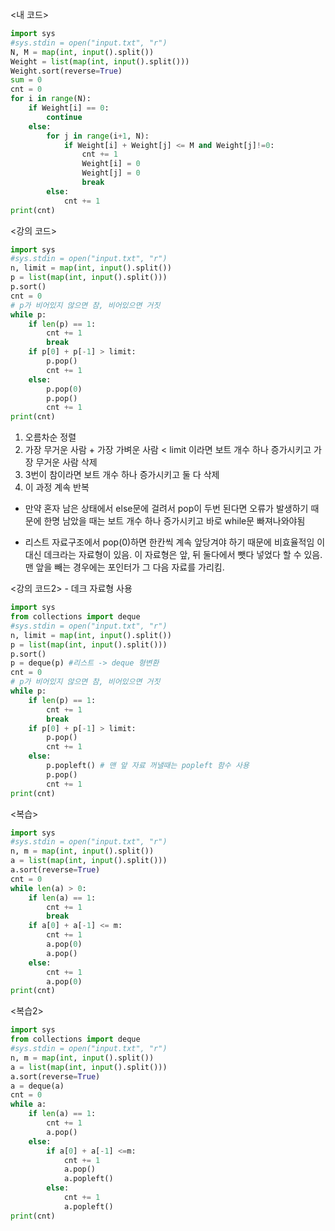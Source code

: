 <내 코드>

```python
import sys
#sys.stdin = open("input.txt", "r")
N, M = map(int, input().split())
Weight = list(map(int, input().split()))
Weight.sort(reverse=True)
sum = 0
cnt = 0
for i in range(N):
    if Weight[i] == 0:
        continue
    else:
        for j in range(i+1, N):
            if Weight[i] + Weight[j] <= M and Weight[j]!=0:
                cnt += 1
                Weight[i] = 0
                Weight[j] = 0
                break
        else:
            cnt += 1
print(cnt)
```

<강의 코드>

```python
import sys
#sys.stdin = open("input.txt", "r")
n, limit = map(int, input().split())
p = list(map(int, input().split()))
p.sort()
cnt = 0
# p가 비어있지 않으면 참, 비어있으면 거짓
while p:
    if len(p) == 1:
        cnt += 1
        break
    if p[0] + p[-1] > limit:
        p.pop()
        cnt += 1
    else:
        p.pop(0)
        p.pop()
        cnt += 1
print(cnt)
```

1. 오름차순 정렬
2. 가장 무거운 사람 + 가장 가벼운 사람 < limit 이라면 보트 개수 하나 증가시키고 가장 무거운 사람 삭제
3. 3번이 참이라면 보트 개수 하나 증가시키고 둘 다 삭제
4. 이 과정 계속 반복

- 만약 혼자 남은 상태에서 else문에 걸려서 pop이 두번 된다면 오류가 발생하기 때문에 한명 남았을 때는 보트 개수 하나 증가시키고 바로 while문 빠져나와야됨

- 리스트 자료구조에서 pop(0)하면 한칸씩 계속 앞당겨야 하기 때문에 비효율적임
  이 대신 데크라는 자료형이 있음. 이 자료형은 앞, 뒤 둘다에서 뺏다 넣었다 할 수 있음. 맨 앞을 빼는 경우에는 포인터가 그 다음 자료를 가리킴.

<강의 코드2> - 데크 자료형 사용

```python
import sys
from collections import deque
#sys.stdin = open("input.txt", "r")
n, limit = map(int, input().split())
p = list(map(int, input().split()))
p.sort()
p = deque(p) #리스트 -> deque 형변환
cnt = 0
# p가 비어있지 않으면 참, 비어있으면 거짓
while p:
    if len(p) == 1:
        cnt += 1
        break
    if p[0] + p[-1] > limit:
        p.pop()
        cnt += 1
    else:
        p.popleft() # 맨 앞 자료 꺼낼때는 popleft 함수 사용
        p.pop()
        cnt += 1
print(cnt)
```

<복습>

```python
import sys
#sys.stdin = open("input.txt", "r")
n, m = map(int, input().split())
a = list(map(int, input().split()))
a.sort(reverse=True)
cnt = 0
while len(a) > 0:
    if len(a) == 1:
        cnt += 1
        break
    if a[0] + a[-1] <= m:
        cnt += 1
        a.pop(0)
        a.pop()
    else:
        cnt += 1
        a.pop(0)
print(cnt)
```

<복습2>

```python
import sys
from collections import deque
#sys.stdin = open("input.txt", "r")
n, m = map(int, input().split())
a = list(map(int, input().split()))
a.sort(reverse=True)
a = deque(a)
cnt = 0
while a:
    if len(a) == 1:
        cnt += 1
        a.pop()
    else:
        if a[0] + a[-1] <=m:
            cnt += 1
            a.pop()
            a.popleft()
        else:
            cnt += 1
            a.popleft()
print(cnt)
```
